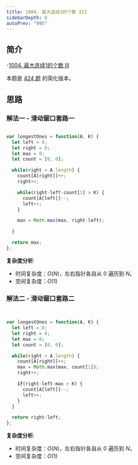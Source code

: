 ```yaml
---
title: 1004. 最大连续1的个数 III
sidebarDepth: 0
autoPrev: "995"
--- 
```

## 简介
-[1004. 最大连续1的个数 III](https://leetcode-cn.com/problems/max-consecutive-ones-iii/)

本题是 [424 题](424.md) 的简化版本。

## 思路
### 解法一 - 滑动窗口套路一
```javascript

var longestOnes = function(A, K) {
  let left = 0;
  let right = 0;
  let max = 0;
  let count = [0, 0];

  while(right < A.length) {
    count[A[right]]++;
    right++;

    while(right-left-count[1] > K) {
      count[A[left]]--;
      left++;
    }

    max = Math.max(max, right-left);

  }

  return max;
};
```

**复杂度分析**:
- 时间复杂度：$O(N)$，左右指针各自从 $0$ 遍历到 $N$。
- 空间复杂度：$O(1)$

### 解法二 - 滑动窗口套路二
```javascript


var longestOnes = function(A, K) {
  let left = 0;
  let right = 0;
  let max = 0;
  let count = [0, 0];

  while(right < A.length) {
    count[A[right]]++;
    max = Math.max(max, count[1]);
    right++;

    if(right-left-max > K) {
      count[A[left]]--;
      left++;
    }
  }

  return right-left;
};
```

**复杂度分析**:
- 时间复杂度：$O(N)$，左右指针各自从 $0$ 遍历到 $N$。
- 空间复杂度：$O(1)$